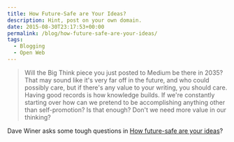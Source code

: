 ```yaml
---
title: How Future-Safe are Your Ideas?
description: Hint, post on your own domain.
date: 2015-08-30T23:17:53+00:00
permalink: /blog/how-future-safe-are-your-ideas/
tags:
  - Blogging
  - Open Web
---
```


> Will the Big Think piece you just posted to Medium be there in 2035? That may sound like it's very far off in the future, and who could possibly care, but if there's any value to your writing, you should care. Having good records is how knowledge builds. If we're constantly starting over how can we pretend to be accomplishing anything other than self-promotion? Is that enough? Don't we need more value in our thinking?

Dave Winer asks some tough questions in [How future-safe are your ideas](http://scripting.com/2015/07/30/howFuturesafeAreYourIdeas.html)?
